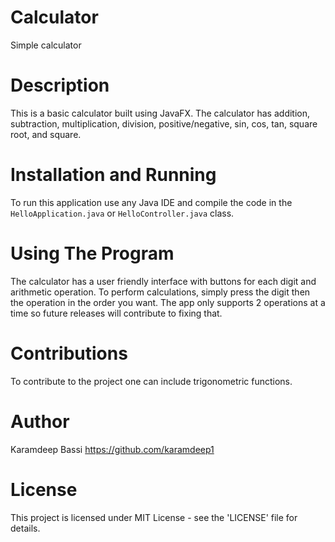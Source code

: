 # Calculator
Simple calculator

# Description
This is a basic calculator built using JavaFX. The calculator has addition, subtraction, multiplication, division, positive/negative, sin, cos, tan, square root,
and square.

# Installation and Running
To run this application use any Java IDE and compile the code in the `HelloApplication.java` or `HelloController.java` class. 

# Using The Program
The calculator has a user friendly interface with buttons for each digit and arithmetic operation. To perform calculations, simply press the digit then the operation
in the order you want. The app only supports 2 operations at a time so future releases will contribute to fixing that.

# Contributions
To contribute to the project one can include trigonometric functions. 

# Author
Karamdeep Bassi
https://github.com/karamdeep1

# License
This project is licensed under MIT License - see the 'LICENSE' file for details.
